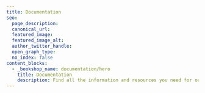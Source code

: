 ```yaml
---
title: Documentation
seo:
  page_description:
  canonical_url:
  featured_image:
  featured_image_alt:
  author_twitter_handle:
  open_graph_type:
  no_index: false
content_blocks:
  - _bookshop_name: documentation/hero
    title: Documentation
    description: Find all the information and resources you need for our project.
---
```

